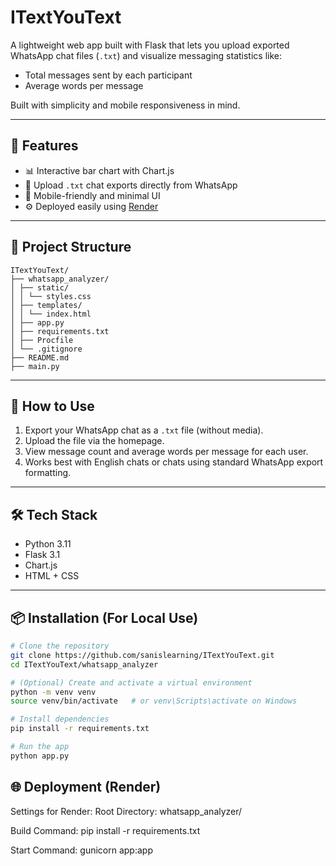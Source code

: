 # ITextYouText

A lightweight web app built with Flask that lets you upload exported WhatsApp chat files (`.txt`) and visualize messaging statistics like:

- Total messages sent by each participant
- Average words per message

Built with simplicity and mobile responsiveness in mind.

---

## 🚀 Features

- 📊 Interactive bar chart with Chart.js
- 📁 Upload `.txt` chat exports directly from WhatsApp
- 📱 Mobile-friendly and minimal UI
- ⚙️ Deployed easily using [Render](https://render.com/)

---

## 📂 Project Structure
```
ITextYouText/
├── whatsapp_analyzer/
│ ├── static/
│ │ └── styles.css
│ ├── templates/
│ │ └── index.html
│ ├── app.py
│ ├── requirements.txt
│ ├── Procfile
│ └── .gitignore
├── README.md
├── main.py
```

---

## 📄 How to Use

1. Export your WhatsApp chat as a `.txt` file (without media).
2. Upload the file via the homepage.
3. View message count and average words per message for each user.
4. Works best with English chats or chats using standard WhatsApp export formatting.

---

## 🛠️ Tech Stack

- Python 3.11
- Flask 3.1
- Chart.js
- HTML + CSS

---

## 📦 Installation (For Local Use)

```bash
# Clone the repository
git clone https://github.com/sanislearning/ITextYouText.git
cd ITextYouText/whatsapp_analyzer

# (Optional) Create and activate a virtual environment
python -m venv venv
source venv/bin/activate   # or venv\Scripts\activate on Windows

# Install dependencies
pip install -r requirements.txt

# Run the app
python app.py
```

## 🌐 Deployment (Render)
Settings for Render:
Root Directory: whatsapp_analyzer/

Build Command: pip install -r requirements.txt

Start Command: gunicorn app:app
